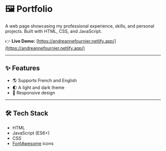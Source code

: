 # 🖼️ Portfolio

A web page showcasing my professional experience, skills, and personal projects. 
Built with HTML, CSS, and JavaScript.

👉 **Live Demo:** [https://andreannefournier.netlify.app/](https://andreannefournier.netlify.app/)  

---

## ✨ Features
- 🌎 Supports French and English
- 🌓 A light and dark theme
- 📱 Responsive design

---

## 🛠️ Tech Stack
- HTML
- JavaScript (ES6+)
- CSS
- [FontAwesome](https://fontawesome.com/) icons  
